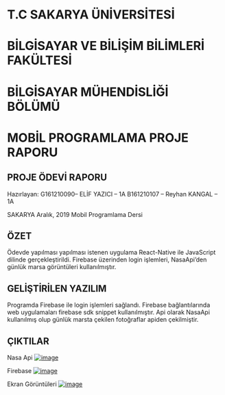  # T.C SAKARYA ÜNİVERSİTESİ


 # BİLGİSAYAR VE BİLİŞİM BİLİMLERİ FAKÜLTESİ
 # BİLGİSAYAR MÜHENDİSLİĞİ BÖLÜMÜ
 # MOBİL PROGRAMLAMA PROJE RAPORU

## PROJE ÖDEVİ RAPORU

Hazırlayan:
G161210090– ELİF YAZICI – 1A
B161210107 – Reyhan KANGAL – 1A

SAKARYA
Aralık, 2019
Mobil Programlama Dersi
                             
## ÖZET

Ödevde yapılması yapılması istenen uygulama React-Native ile JavaScript dilinde gerçekleştirildi. Firebase üzerinden login işlemleri, NasaApi’den günlük marsa görüntüleri kullanılmıştır.
  
## GELİŞTİRİLEN YAZILIM

Programda Firebase ile login işlemleri sağlandı. Firebase bağlantılarında web uygulamaları  firebase sdk snippet kullanılmıştır. 
Api olarak NasaApi kullanılmış olup günlük marsta çekilen fotoğraflar apiden çekilmiştir.

## ÇIKTILAR

Nasa Api
[![image](https://i.hizliresim.com/5NBbRD.png)](https://hizliresim.com/5NBbRD)

Firebase
[![image](https://i.hizliresim.com/bvWmj0.png)](https://hizliresim.com/bvWmj0)

Ekran Görüntüleri
[![image](https://i.hizliresim.com/r07ng1.jpg)](https://hizliresim.com/r07ng1)













